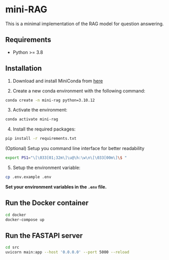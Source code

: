 # mini-RAG

This is a minimal implementation of the RAG model for question answering.

## Requirements

- Python >= 3.8

## Installation

1. Download and install MiniConda from [here](https://docs.anaconda.com/miniconda/#quick-command-line-install)

2. Create a new conda environment with the following command:

```bash
conda create -n mini-rag python=3.10.12
```

3. Activate the environment:

```bash
conda activate mini-rag
```

4. Install the required packages:

```bash
pip install -r requirements.txt
```

(Optional) Setup you command line interface for better readability

```bash
export PS1="\[\033[01;32m\]\u@\h:\w\n\[\033[00m\]\$ "
```

5. Setup the environment variable:

```bash
cp .env.example .env
```

**Set your environment variables in the `.env` file.**

## Run the Docker container

```bash
cd docker
docker-compose up
```

## Run the FASTAPI server

```bash
cd src
uvicorn main:app --host '0.0.0.0' --port 5000 --reload
```
